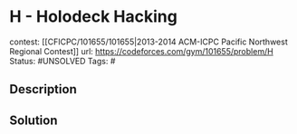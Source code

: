 # H - Holodeck Hacking

contest: [[CFICPC/101655/101655|2013-2014 ACM-ICPC Pacific Northwest Regional Contest]]
url: https://codeforces.com/gym/101655/problem/H
Status: #UNSOLVED
Tags: #

## Description

## Solution

